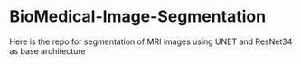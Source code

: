 # BioMedical-Image-Segmentation
Here is the repo for segmentation of MRI images using UNET and ResNet34 as base architecture
